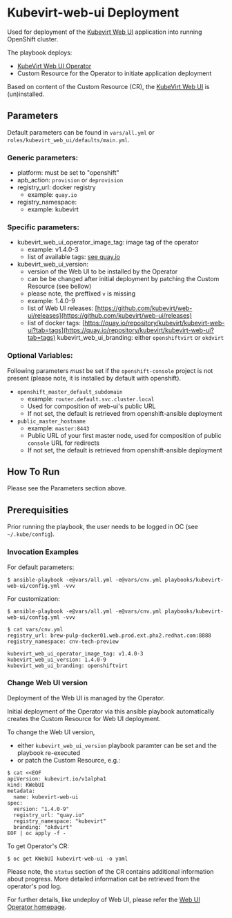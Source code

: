 # Kubevirt-web-ui Deployment
Used for deployment of the [Kubevirt Web UI](https://github.com/kubevirt/web-ui) application into running OpenShift cluster.

The playbook deploys:
- [KubeVirt Web UI Operator](https://github.com/kubevirt/web-ui-operator)
- Custom Resource for the Operator to initiate application deployment

Based on content of the Custom Resource (CR), the [KubeVirt Web UI](https://github.com/kubevirt/web-ui) is (un)installed.

## Parameters
Default parameters can be found in `vars/all.yml` or `roles/kubevirt_web_ui/defaults/main.yml`.

### Generic parameters:
- platform: must be set to "openshift"
- apb_action: `provision` or `deprovision`
- registry_url: docker registry
  - example: `quay.io`
- registry_namespace: 
  - example: kubevirt

### Specific parameters:
- kubevirt_web_ui_operator_image_tag: image tag of the operator
  - example: v1.4.0-3
  - list of available tags: [see quay.io](https://quay.io/repository/kubevirt/kubevirt-web-ui-operator?tab=tags)
- kubevirt_web_ui_version:
  - version of the Web UI to be installed by the Operator
  - can be be changed after initial deployment by patching the Custom Resource (see bellow)
  - please note, the preffixed `v` is missing
  - example: 1.4.0-9
  - list of Web UI releases: [https://github.com/kubevirt/web-ui/releases](https://github.com/kubevirt/web-ui/releases)
  - list of docker tags: [https://quay.io/repository/kubevirt/kubevirt-web-ui?tab=tags](https://quay.io/repository/kubevirt/kubevirt-web-ui?tab=tags)
kubevirt_web_ui_branding: either `openshiftvirt` or `okdvirt`

### Optional Variables:
Following parameters _must_ be set if the `openshift-console` project is not present (please note, it is installed by default with openshift).

- `openshift_master_default_subdomain`
  - example: `router.default.svc.cluster.local`
  - Used for composition of web-ui's public URL
  - If not set, the default is retrieved from openshift-ansible deployment
- `public_master_hostname`
  - example: `master:8443`
  - Public URL of your first master node, used for composition of public `console` URL for redirects
  - If not set, the default is retrieved from openshift-ansible deployment

## How To Run
Please see the Parameters section above.

## Prerequisities
Prior running the playbook, the user needs to be logged in OC (see `~/.kube/config`).

### Invocation Examples
For default parameters:
```
$ ansible-playbook -e@vars/all.yml -e@vars/cnv.yml playbooks/kubevirt-web-ui/config.yml -vvv
```

For customization:
```
$ ansible-playbook -e@vars/all.yml -e@vars/cnv.yml playbooks/kubevirt-web-ui/config.yml -vvv

$ cat vars/cnv.yml
registry_url: brew-pulp-docker01.web.prod.ext.phx2.redhat.com:8888
registry_namespace: cnv-tech-preview

kubevirt_web_ui_operator_image_tag: v1.4.0-3
kubevirt_web_ui_version: 1.4.0-9
kubevirt_web_ui_branding: openshiftvirt
```

### Change Web UI version
Deployment of the Web UI is managed by the Operator.

Initial deployment of the Operator via this ansible playbook automatically creates the Custom Resource for Web UI deployment.

To change the Web UI version,
- either `kubevirt_web_ui_version` playbook paramter can be set and the playbook re-executed
- or patch the Custom Resource, e.g.:
```
$ cat <<EOF
apiVersion: kubevirt.io/v1alpha1
kind: KWebUI
metadata:
  name: kubevirt-web-ui
spec:
  version: "1.4.0-9"
  registry_url: "quay.io"
  registry_namespace: "kubevirt"
  branding: "okdvirt"
EOF | oc apply -f -
```

To get Operator's CR:
```
$ oc get KWebUI kubevirt-web-ui -o yaml
```

Please note, the `status` section of the CR contains additional information about progress.
More detailed information cat be retrieved from the operator's pod log.

For further details, like undeploy of Web UI, please refer the [Web UI Operator homepage](https://github.com/kubevirt/web-ui-operator).
